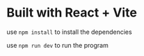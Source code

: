 # Built with React + Vite

use `npm install` to install the dependencies

use `npm run dev` to run the program
